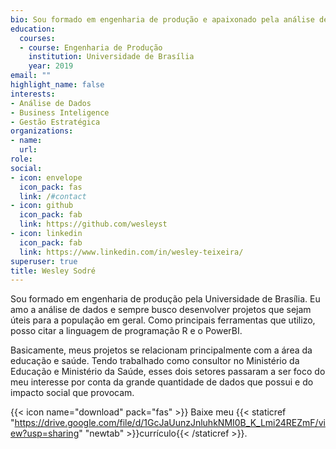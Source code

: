 ```yaml
---
bio: Sou formado em engenharia de produção e apaixonado pela análise de dados.
education:
  courses:
  - course: Engenharia de Produção
    institution: Universidade de Brasília 
    year: 2019
email: ""
highlight_name: false
interests:
- Análise de Dados
- Business Inteligence
- Gestão Estratégica
organizations:
- name:
  url:
role:
social:
- icon: envelope
  icon_pack: fas
  link: /#contact
- icon: github
  icon_pack: fab
  link: https://github.com/wesleyst
- icon: linkedin
  icon_pack: fab
  link: https://www.linkedin.com/in/wesley-teixeira/
superuser: true
title: Wesley Sodré
---
```


Sou formado em engenharia de produção pela Universidade de Brasília. Eu amo a análise de dados e sempre busco desenvolver projetos que sejam úteis para a população em geral. Como principais ferramentas que utilizo, posso citar a linguagem de programação R e o PowerBI.

Basicamente, meus projetos se relacionam principalmente com a área da educação e saúde. Tendo trabalhado como consultor no Ministério da Educação e Ministério da Saúde, esses dois setores passaram a ser foco do meu interesse por conta da grande quantidade de dados que possui e do impacto social que provocam.

{{< icon name="download" pack="fas" >}} Baixe meu {{< staticref "https://drive.google.com/file/d/1GcJaUunzJnluhkNMI0B_K_Lmi24REZmF/view?usp=sharing" "newtab" >}}currículo{{< /staticref >}}.
